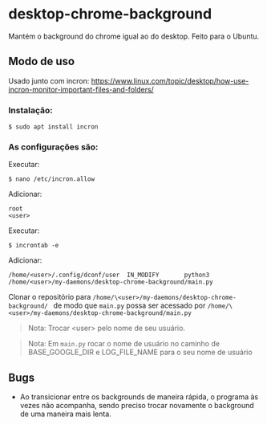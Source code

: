 # desktop-chrome-background

Mantém o background do chrome igual ao do desktop.
Feito para o Ubuntu.

## Modo de uso

Usado junto com incron: https://www.linux.com/topic/desktop/how-use-incron-monitor-important-files-and-folders/

### Instalação:

    $ sudo apt install incron

### As configurações são:

Executar:

    $ nano /etc/incron.allow

Adicionar:

    root
    <user>

Executar:
    
    $ incrontab -e

Adicionar:

    /home/<user>/.config/dconf/user  IN_MODIFY       python3 /home/<user>/my-daemons/desktop-chrome-background/main.py

Clonar o repositório para 
`/home/\<user>/my-daemons/desktop-chrome-background/ `
de modo que `main.py` possa ser acessado por 
`/home/\<user>/my-daemons/desktop-chrome-background/main.py`

> Nota: Trocar \<user> pelo nome de seu usuário.

> Nota: Em `main.py` rocar o nome de usuário no caminho de BASE_GOOGLE_DIR e LOG_FILE_NAME 
> para o seu nome de usuário

## Bugs

- Ao transicionar entre os backgrounds de maneira rápida, o programa às vezes 
  não acompanha, sendo preciso trocar novamente o background de uma maneira 
  mais lenta.
